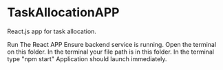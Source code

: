 # TaskAllocationAPP
React.js app for task allocation.

Run The React APP
Ensure backend service is running.
Open the terminal on this folder.
In the terminal your file path is in this folder.
In the terminal type "npm start"
Application should launch immediately.
